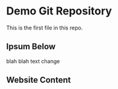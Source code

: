 # Demo Git Repository

This is the first file in this repo. 

## Ipsum Below

blah blah text change

## Website Content